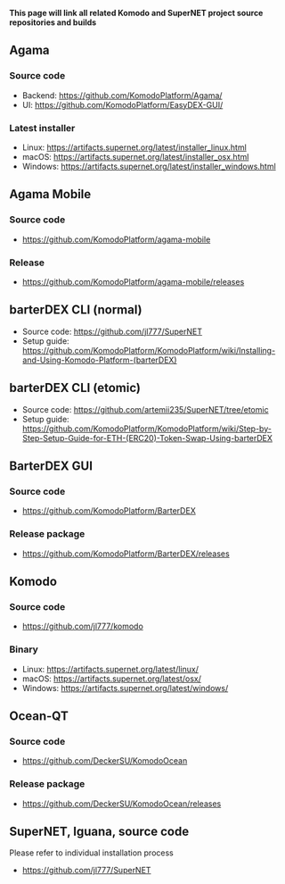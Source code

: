 **This page will link all related Komodo and SuperNET project source repositories and builds**

## Agama
### Source code
* Backend: https://github.com/KomodoPlatform/Agama/
* UI: https://github.com/KomodoPlatform/EasyDEX-GUI/
### Latest installer
* Linux: https://artifacts.supernet.org/latest/installer_linux.html
* macOS: https://artifacts.supernet.org/latest/installer_osx.html
* Windows: https://artifacts.supernet.org/latest/installer_windows.html

## Agama Mobile
### Source code
* https://github.com/KomodoPlatform/agama-mobile
### Release
* https://github.com/KomodoPlatform/agama-mobile/releases

## barterDEX CLI (normal)
* Source code: https://github.com/jl777/SuperNET
* Setup guide: https://github.com/KomodoPlatform/KomodoPlatform/wiki/Installing-and-Using-Komodo-Platform-(barterDEX)

## barterDEX CLI (etomic)
* Source code: https://github.com/artemii235/SuperNET/tree/etomic
* Setup guide: https://github.com/KomodoPlatform/KomodoPlatform/wiki/Step-by-Step-Setup-Guide-for-ETH-(ERC20)-Token-Swap-Using-barterDEX

## BarterDEX GUI
### Source code
* https://github.com/KomodoPlatform/BarterDEX
### Release package
* https://github.com/KomodoPlatform/BarterDEX/releases

## Komodo
### Source code
* https://github.com/jl777/komodo
### Binary
* Linux: https://artifacts.supernet.org/latest/linux/
* macOS: https://artifacts.supernet.org/latest/osx/
* Windows: https://artifacts.supernet.org/latest/windows/

## Ocean-QT
### Source code
* https://github.com/DeckerSU/KomodoOcean
### Release package
* https://github.com/DeckerSU/KomodoOcean/releases

## SuperNET, Iguana, source code
Please refer to individual installation process
* https://github.com/jl777/SuperNET